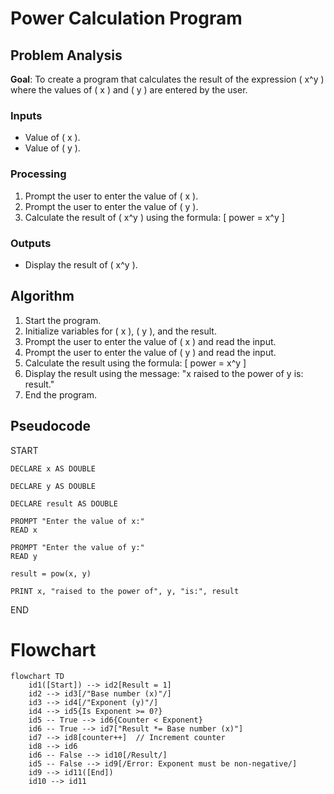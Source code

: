 # Power Calculation Program

## Problem Analysis
**Goal**: To create a program that calculates the result of the expression \( x^y \) where the values of \( x \) and \( y \) are entered by the user.

### Inputs
- Value of \( x \).
- Value of \( y \).

### Processing
1. Prompt the user to enter the value of \( x \).
2. Prompt the user to enter the value of \( y \).
3. Calculate the result of \( x^y \) using the formula:
   \[
   power = x^y
   \]

### Outputs
- Display the result of \( x^y \).

## Algorithm
1. Start the program.
2. Initialize variables for \( x \), \( y \), and the result.
3. Prompt the user to enter the value of \( x \) and read the input.
4. Prompt the user to enter the value of \( y \) and read the input.
5. Calculate the result using the formula:
   \[
   power = x^y
   \]
6. Display the result using the message: "x raised to the power of y is: result."
7. End the program.
## Pseudocode
START
   
    DECLARE x AS DOUBLE
    
    DECLARE y AS DOUBLE
    
    DECLARE result AS DOUBLE

    PROMPT "Enter the value of x:"
    READ x

    PROMPT "Enter the value of y:"
    READ y

    result = pow(x, y)

    PRINT x, "raised to the power of", y, "is:", result

END

# Flowchart

```mermaid
flowchart TD
    id1([Start]) --> id2[Result = 1]
    id2 --> id3[/"Base number (x)"/]
    id3 --> id4[/"Exponent (y)"/]
    id4 --> id5{Is Exponent >= 0?}
    id5 -- True --> id6{Counter < Exponent}
    id6 -- True --> id7["Result *= Base number (x)"]
    id7 --> id8[counter++]  // Increment counter
    id8 --> id6
    id6 -- False --> id10[/Result/]
    id5 -- False --> id9[/Error: Exponent must be non-negative/]
    id9 --> id11([End])
    id10 --> id11
```
